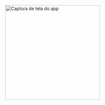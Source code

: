 <img src="https://github.com/user-attachments/assets/1626a785-3e3d-45fd-842b-e0997aed270c" alt="Captura de tela do app" width="300">
